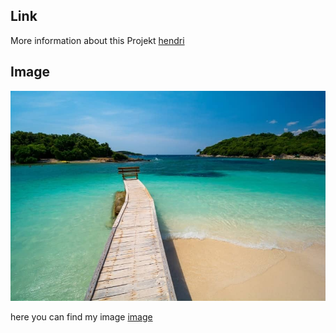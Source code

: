## Link
More information about this Projekt [hendri](https://www.google.com/)

## Image
![github-git](ksamil.jpg)

here you can find my image [image](ksamil.jpg)

